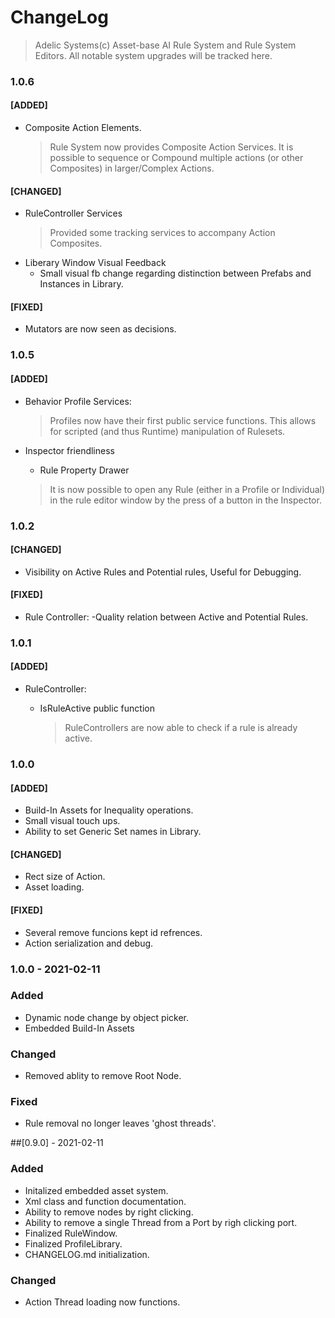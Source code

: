 # ChangeLog

> Adelic Systems(c) Asset-base AI Rule System and Rule System Editors.
> All notable system upgrades will be tracked here.

### **1.0.6**

#### [ADDED]
- Composite Action Elements.
	> Rule System now provides Composite Action Services. It is possible to sequence or Compound multiple actions (or other Composites) in larger/Complex Actions.

#### [CHANGED]
- RuleController Services
	> Provided some tracking services to accompany Action Composites.
- Liberary Window Visual Feedback
	- Small visual fb change regarding distinction between  Prefabs and Instances in Library.

#### [FIXED]
- Mutators are now seen as decisions.

### **1.0.5**

#### [ADDED]
- Behavior Profile Services:
	
	> Profiles now have their first public service functions. This allows for scripted (and thus Runtime) manipulation of Rulesets.
- Inspector friendliness
	- Rule Property Drawer
	> It is now possible to open any Rule (either in a Profile or Individual) in the rule editor window by the press of a button in the Inspector.


###  **1.0.2**

#### [CHANGED]
- Visibility on Active Rules and Potential rules, Useful for Debugging.

#### [FIXED]
- Rule Controller:
	-Quality relation between Active and Potential Rules.

### **1.0.1**
#### [ADDED]
- RuleController:
	- IsRuleActive public function
		
		> RuleControllers are now able to check if a rule is already active.

### **1.0.0**
#### [ADDED]
- Build-In Assets for Inequality operations.
- Small visual touch ups.
- Ability to set Generic Set names in Library.

#### [CHANGED]
- Rect size of Action.
- Asset loading.

#### [FIXED]
- Several remove funcions kept id refrences.
- Action serialization and debug.

### **1.0.0 - 2021-02-11**

### Added
- Dynamic node change by object picker.
- Embedded Build-In Assets

### Changed
- Removed ablity to remove Root Node.

### Fixed
- Rule removal no longer leaves 'ghost threads'.

##[0.9.0] - 2021-02-11

### Added
- Initalized embedded asset system.
- Xml class and function documentation.
- Ability to remove nodes by right clicking.
- Ability to remove a single Thread from a Port by righ clicking port.
- Finalized RuleWindow.
- Finalized ProfileLibrary.
- CHANGELOG.md initialization.

### Changed
- Action Thread loading now functions.